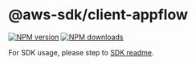 # @aws-sdk/client-appflow

[![NPM version](https://img.shields.io/npm/v/@aws-sdk/client-appflow/rc.svg)](https://www.npmjs.com/package/@aws-sdk/client-appflow)
[![NPM downloads](https://img.shields.io/npm/dm/@aws-sdk/client-appflow.svg)](https://www.npmjs.com/package/@aws-sdk/client-appflow)

For SDK usage, please step to [SDK readme](https://github.com/aws/aws-sdk-js-v3).
